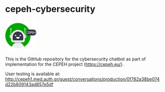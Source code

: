 # cepeh-cybersecurity
![Image of CEPEH Logo](https://github.com/jameshenderson12/cepeh-cybersecurity/blob/main/cepehlogo_100x100.png)

This is the GitHub repository for the cybersecurity chatbot as part of implementation for the CEPEH project (https://cepeh.eu/).

User testing is available at:
http://cepeh1.med.auth.gr/guest/conversations/production/0f782a38be074d22b809143ad857e5df
